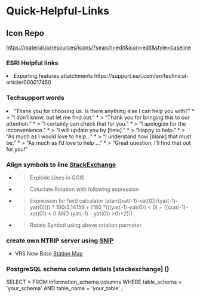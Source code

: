 # Quick-Helpful-Links

## Icon Repo
https://material.io/resources/icons/?search=edit&icon=edit&style=baseline

### ESRI Helpful links
<li>Exporting features attatchments https://support.esri.com/en/technical-article/000017450

### Techsupport words
<li>“Thank you for choosing us. Is there anything else I can help you with?”
  * > “I don’t know, but let me find out.”
  * > “Thank you for bringing this to our attention.”
  * > “I certainly can check that for you.”
  * > “I apologize for the inconvenience.”
  * > “I will update you by [time].”
  * > “Happy to help.”
  * > “As much as I would love to help...”
   * > “I understand how [blank] that must be.”
  * > “As much as I’d love to help ...”
  * > “Great question, I’ll find that out for you!”


### Align symbols to line [StackExchange](https://gis.stackexchange.com/questions/24260/how-to-add-direction-and-distance-to-attribute-table)
* > Explode Lines in QGIS
* > Caluclate Rotation with following expression
* > Expression for field calculator
(atan((xat(-1)-xat(0))/(yat(-1)-yat(0)))) * 180/3.14159 + (180 *(((yat(-1)-yat(0)) < 0) + (((xat(-1)-xat(0)) < 0 AND (yat(-1) - yat(0)) >0)*2)))
* > Rotate Symbol using above rotation parmeter.  


### create own NTRIP server using [SNIP]( https://www.use-snip.com/kb/ )
* VRS Now Base [Station Map]( https://vrsnow.co.nz/Map/SensorMap.aspx )


### PostgreSQL schema column detials [stackexchange] ()
SELECT *
  FROM information_schema.columns
 WHERE table_schema = 'your_schema'
   AND table_name   = 'your_table'
     ;

